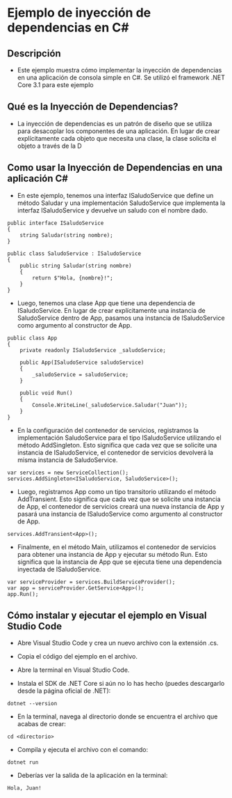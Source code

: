 # Ejemplo de inyección de dependencias en C#

## Descripción
* Este ejemplo muestra cómo implementar la inyección de dependencias en una aplicación de consola simple en C#. Se utilizó el framework .NET Core 3.1 para este ejemplo

## Qué es la Inyección de Dependencias?
* La inyección de dependencias es un patrón de diseño que se utiliza para desacoplar los componentes de una aplicación. En lugar de crear explícitamente cada objeto que necesita una clase, la clase solicita el objeto a través de la D

## Como usar la Inyección de Dependencias en una aplicación C#
* En este ejemplo, tenemos una interfaz ISaludoService que define un método Saludar y una implementación SaludoService que implementa la interfaz ISaludoService y devuelve un saludo con el nombre dado.

~~~
public interface ISaludoService
{
    string Saludar(string nombre);
}

public class SaludoService : ISaludoService
{
    public string Saludar(string nombre)
    {
        return $"Hola, {nombre}!";
    }
}
~~~

* Luego, tenemos una clase App que tiene una dependencia de ISaludoService. En lugar de crear explícitamente una instancia de SaludoService dentro de App, pasamos una instancia de ISaludoService como argumento al constructor de App.

~~~
public class App
{
    private readonly ISaludoService _saludoService;

    public App(ISaludoService saludoService)
    {
        _saludoService = saludoService;
    }

    public void Run()
    {
        Console.WriteLine(_saludoService.Saludar("Juan"));
    }
}
~~~

* En la configuración del contenedor de servicios, registramos la implementación SaludoService para el tipo ISaludoService utilizando el método AddSingleton. Esto significa que cada vez que se solicite una instancia de ISaludoService, el contenedor de servicios devolverá la misma instancia de SaludoService.

~~~
var services = new ServiceCollection();
services.AddSingleton<ISaludoService, SaludoService>();
~~~

* Luego, registramos App como un tipo transitorio utilizando el método AddTransient. Esto significa que cada vez que se solicite una instancia de App, el contenedor de servicios creará una nueva instancia de App y pasará una instancia de ISaludoService como argumento al constructor de App.

~~~
services.AddTransient<App>();
~~~

* Finalmente, en el método Main, utilizamos el contenedor de servicios para obtener una instancia de App y ejecutar su método Run. Esto significa que la instancia de App que se ejecuta tiene una dependencia inyectada de ISaludoService.

~~~
var serviceProvider = services.BuildServiceProvider();
var app = serviceProvider.GetService<App>();
app.Run();
~~~



## Cómo instalar y ejecutar el ejemplo en Visual Studio Code
* Abre Visual Studio Code y crea un nuevo archivo con la extensión .cs.

* Copia el código del ejemplo en el archivo.

* Abre la terminal en Visual Studio Code.

* Instala el SDK de .NET Core si aún no lo has hecho (puedes descargarlo desde la página oficial de .NET):

~~~
dotnet --version
~~~
* En la terminal, navega al directorio donde se encuentra el archivo que acabas de crear:

~~~
cd <directorio>
~~~

* Compila y ejecuta el archivo con el comando:

~~~
dotnet run
~~~

* Deberías ver la salida de la aplicación en la terminal:

~~~
Hola, Juan!
~~~~
